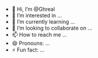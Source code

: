 - 👋 Hi, I’m @Ghreal
- 👀 I’m interested in ...
- 🌱 I’m currently learning ...
- 💞️ I’m looking to collaborate on ...
- 📫 How to reach me ...
- 😄 Pronouns: ...
- ⚡ Fun fact: ...

<!---
Ghreal/Ghreal is a ✨ special ✨ repository because its `README.md` (this file) appears on your GitHub profile.
You can click the Preview link to take a look at your changes.
--->

